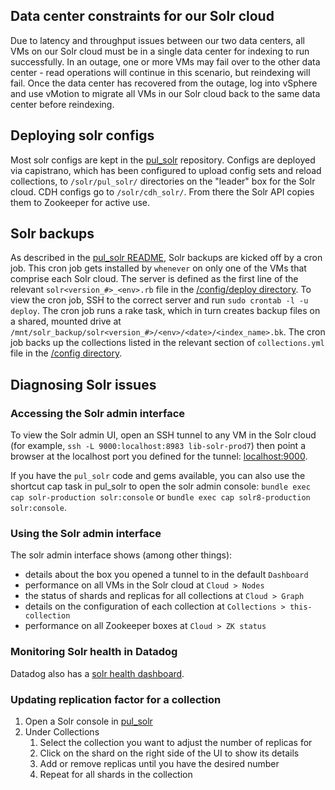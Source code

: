 ## Data center constraints for our Solr cloud
Due to latency and throughput issues between our two data centers, all VMs on our Solr cloud must be in a single data center for indexing to run successfully. In an outage, one or more VMs may fail over to the other data center - read operations will continue in this scenario, but reindexing will fail. Once the data center has recovered from the outage, log into vSphere and use vMotion to migrate all VMs in our Solr cloud back to the same data center before reindexing.

## Deploying solr configs
Most solr configs are kept in the [pul_solr](https://github.com/pulibrary/pul_solr) repository. Configs are deployed via capistrano, which has been configured to upload config sets and reload collections, to `/solr/pul_solr/` directories on the "leader" box for the Solr cloud. CDH configs go to `/solr/cdh_solr/`. From there the Solr API copies them to Zookeeper for active use.

## Solr backups
As described in the [pul_solr README](https://github.com/pulibrary/pul_solr/blob/main/README.md), Solr backups are kicked off by a cron job. This cron job gets installed by `whenever` on only one of the VMs that comprise each Solr cloud. The server is defined as the first line of the relevant `solr<version_#>_<env>.rb` file in the [/config/deploy directory](https://github.com/pulibrary/pul_solr/tree/main/config/deploy). To view the cron job, SSH to the correct server and run `sudo crontab -l -u deploy`. The cron job runs a rake task, which in turn creates backup files on a shared, mounted drive at `/mnt/solr_backup/solr<version_#>/<env>/<date>/<index_name>.bk`. The cron job backs up the collections listed in the relevant section of `collections.yml` file in the [/config directory](https://github.com/pulibrary/pul_solr/tree/main/config).

## Diagnosing Solr issues

### Accessing the Solr admin interface
To view the Solr admin UI, open an SSH tunnel to any VM in the Solr cloud (for example, `ssh -L 9000:localhost:8983 lib-solr-prod7`) then point a browser at the localhost port you defined for the tunnel: [localhost:9000](localhost:9000).

If you have the `pul_solr` code and gems available, you can also use the shortcut cap task in pul_solr to open the solr admin console: `bundle exec cap solr-production solr:console` or `bundle exec cap solr8-production solr:console`.

### Using the Solr admin interface
The solr admin interface shows (among other things):
* details about the box you opened a tunnel to in the default `Dashboard`
* performance on all VMs in the Solr cloud at `Cloud > Nodes`
* the status of shards and replicas for all collections at `Cloud > Graph`
* details on the configuration of each collection at `Collections > this-collection`
* performance on all Zookeeper boxes at `Cloud > ZK status`

### Monitoring Solr health in Datadog
Datadog also has a [solr health dashboard](https://app.datadoghq.com/dashboard/ce3-krc-gid/solr-health-dashboard).

### Updating replication factor for a collection

1. Open a Solr console in [pul_solr](https://github.com/pulibrary/pul_solr)
1. Under Collections
    1. Select the collection you want to adjust the number of replicas for
    2. Click on the shard on the right side of the UI to show its details
    3. Add or remove replicas until you have the desired number
    4. Repeat for all shards in the collection
